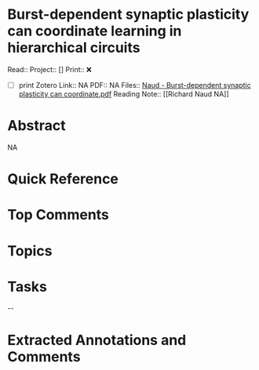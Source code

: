 

# Burst-dependent synaptic plasticity can coordinate learning in hierarchical circuits
Read:: 
Project:: []
Print::  ❌
- [ ] print 
Zotero Link:: NA
PDF:: NA
Files:: [Naud - Burst-dependent synaptic plasticity can coordinate.pdf](file:///home/michaelt/Insync/m@tarlton.info/Google%20Drive/06.%20Zotero/storage/YWDG7ALV/Naud%20-%20Burst-dependent%20synaptic%20plasticity%20can%20coordinate.pdf)
Reading Note:: [[Richard Naud NA]]

# Abstract
NA

# Quick Reference


# Top Comments


# Topics


# Tasks


--
# Extracted Annotations and Comments